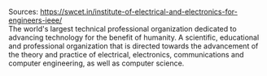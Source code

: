 Sources:
https://swcet.in/institute-of-electrical-and-electronics-for-engineers-ieee/
\
The world's largest technical professional organization dedicated to advancing technology for the benefit of humanity. A scientific, educational and professional organization that is directed towards the advancement of the theory and practice of electrical, electronics, communications and computer engineering, as well as computer science.
